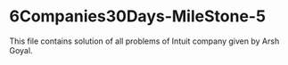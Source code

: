 # 6Companies30Days-MileStone-5
This file contains solution of all problems of Intuit company given by Arsh Goyal.
